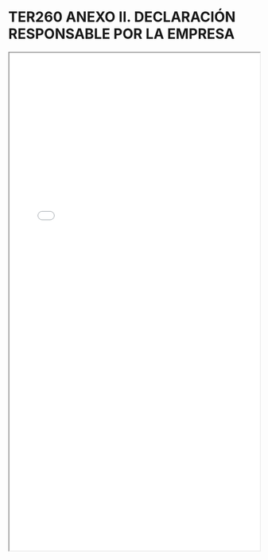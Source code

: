 # TER260 ANEXO II. DECLARACIÓN RESPONSABLE POR LA EMPRESA

<iframe src="../TER260 ANEXO II. DECLARACIÓN RESPONSABLE POR LA EMPRESA.pdf" width="100%" height="1000px"></iframe>
